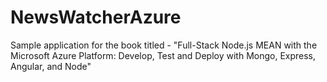 # NewsWatcherAzure
Sample application for the book titled -
"Full-Stack Node.js MEAN with the Microsoft Azure Platform:
Develop, Test and Deploy with Mongo, Express, Angular, and Node"
